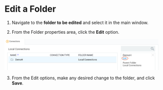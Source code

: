 # Edit a Folder

1. Navigate to the **folder to be edited** and select it in the main window. 

2. From the Folder properties area, click the **Edit** option. 

![edit-folder](images\edit-folder.png)

3. From the Edit options, make any desired change to the folder, and click **Save**.

